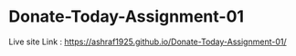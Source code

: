 # Donate-Today-Assignment-01
Live site Link : https://ashraf1925.github.io/Donate-Today-Assignment-01/
